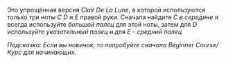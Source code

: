 Это упрощённая версия *Clair De La Lune*, в которой
используются только три ноты *C D* и *E* правой руки.
Сначала найдите *C в середине* и всегда используйте *большой палец* для этой
ноты, затем для *D* используйте *указательный палец* и для *E* - *средний палец*

*Подсказка:* _Если вы новичок, то попробуйте сначала *Beginner Course/Курс для начинающих*._
